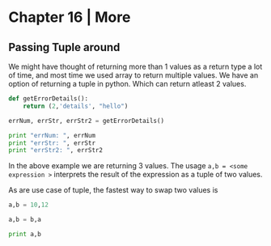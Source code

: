 # Chapter 16 | More #

## Passing Tuple around ##

We might have thought of returning more than 1 values as a return type a lot of time, and most time we used array to return multiple values. We have an option of returning a tuple in python. Which can return atleast 2 values.

````python
def getErrorDetails():
    return (2,'details', "hello")

errNum, errStr, errStr2 = getErrorDetails() 

print "errNum: ", errNum
print "errStr: ", errStr
print "errStr2: ", errStr2
````

In the above example we are returning 3 values. The usage `a,b = <some expression >` interprets the result of the expression as a tuple of two values.

As are use case of tuple, the fastest way to swap two values is

````python
a,b = 10,12

a,b = b,a

print a,b
````